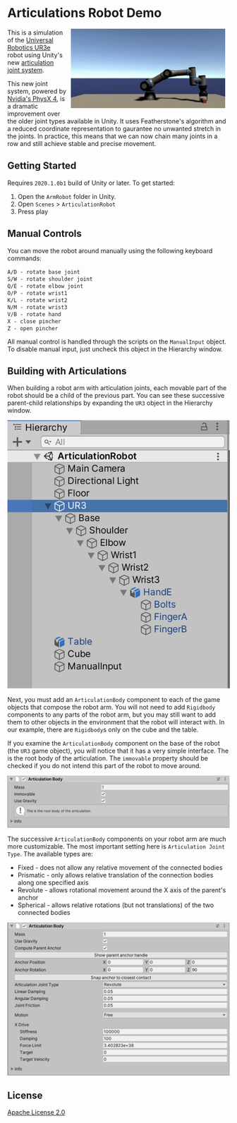 # Articulations Robot Demo

<img align="right" style="padding-left: 10px; padding-right: 10px; padding-bottom: 10px" width="350px" src="images/RobotHandDemo.gif">

This is a simulation of the [Universal Robotics UR3e](https://www.universal-robots.com/products/ur3-robot/) robot using Unity's new [articulation joint system](https://docs.unity3d.com/2020.1/Documentation/ScriptReference/ArticulationBody.html).

This new joint system, powered by [Nvidia's PhysX 4](https://news.developer.nvidia.com/announcing-physx-sdk-4-0-an-open-source-physics-engine/), is a dramatic improvement over the older joint types available in Unity. It uses Featherstone's algorithm and a reduced coordinate representation to gaurantee no unwanted stretch in the joints. In practice, this means that we can now chain many joints in a row and still achieve stable and precise movement. 


## Getting Started

Requires `2020.1.0b1` build of Unity or later. To get started:
1. Open the `ArmRobot` folder in Unity.
2. Open `Scenes` > `ArticulationRobot`
3. Press play

## Manual Controls

You can move the robot around manually using the following keyboard commands:

```
A/D - rotate base joint
S/W - rotate shoulder joint
Q/E - rotate elbow joint
O/P - rotate wrist1
K/L - rotate wrist2
N/M - rotate wrist3
V/B - rotate hand
X - close pincher
Z - open pincher
```

All manual control is handled through the scripts on the `ManualInput` object. To disable
manual input, just uncheck this object in the Hierarchy window.

## Building with Articulations

When building a robot arm with articulation joints, each movable part of the robot should be a child of the previous part. You can see these successive parent-child relationships by expanding the `UR3` object in the Hierarchy window. 

![](images/parent-child.png)

Next, you must add an `ArticulationBody` component to each of the game objects that compose the robot arm. You will not need to add `Rigidbody` components to any parts of the robot arm, but you may still want to add them to other objects in the environment that the robot will interact with. In our example, there are `Rigidbody`s only on the cube and the table. 

If you examine the `ArticulationBody` component on the base of the robot (the `UR3` game object), you will notice that it has a very simple interface. The is the root body of the articulation. The `immovable` property should be checked if you do not intend this part of the robot to move around.

![](images/articulation_base.png)

The successive `ArticulationBody` components on your robot arm are much more customizable. The most important setting here is `Articulation Joint Type`. The available types are:
* Fixed - does not allow any relative movement of the connected bodies
* Prismatic - only allows relative translation of the connection bodies along one specified axis
* Revolute - allows rotational movement around the X axis of the parent's anchor
* Spherical - allows relative rotations (but not translations) of the two connected bodies

![](images/articulation_other.png)

## License

[Apache License 2.0](LICENSE)




